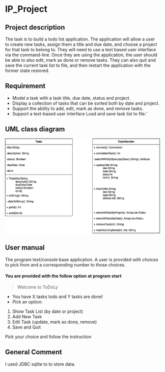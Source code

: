 # IP_Project
## Project description
The task is to build a todo list application. The application will allow a user to create new tasks, assign them a title and due date, and choose a project for that task to belong to. They will need to use a text based user interface via the command-line.
Once they are using the application, the user should be able to also edit, mark as done or remove tasks. They can also quit and save the current task list to file, and then restart the application with the former state restored.
## Requirement
* Model a task with a task title, due date, status and project.
* Display a collection of tasks that can be sorted both by date and project. 
* Support the ability to add, edit, mark as done, and remove tasks. 
* Support a text-based user interface Load and save task list to file.'

## UML class diagram
![Alt](images/TodoUMLDiagram.png)

## User manual
The program text/console base application. A user is provided with choices to pick from and a corresponding number to those choices.
#### You are provided with the follow option at program start
> Welcome to ToDoLy
* You have X tasks todo and Y tasks are done!
* Pick an option:
1) Show Task List (by date or project)
2) Add New Task
3) Edit Task (update, mark as done, remove)
4) Save and Quit
 
 Pick your choice and follow the instruction
 
## General Comment
I used JDBC sqlite to to store data.